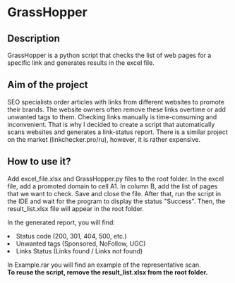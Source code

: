 <h1>GrassHopper</h1>

<h2>Description</h2>
GrassHopper is a python script that checks the list of web pages for a specific link and generates results in the excel file.

<h2>Aim of the project</h2>
SEO specialists order articles with links from different websites to promote their brands. The website owners often remove these links overtime or add unwanted tags to them. Checking links manually is time-consuming and inconvenient. That is why I decided to create a script that automatically scans websites and generates a link-status report.
There is a similar project on the market (linkchecker.pro/ru), however, it is rather expensive.

<h2>How to use it?</h2>
Add excel_file.xlsx and GrassHopper.py files to the root folder. In the excel file, add a promoted domain to cell A1. In column B, add the list of pages that we want to check. Save and close the file. After that, run the script in the IDE and wait for the program to display the status "Success". Then, the result_list.xlsx file will appear in the root folder.

In the generated report, you will find:
<li>Status code (200, 301, 404, 500, etc.)
<li>Unwanted tags (Sponsored, NoFollow, UGC)
<li>Links Status (Links found / Links not found)

In Example.rar you will find an example of the representative scan.<br>
<b>To reuse the script, remove the result_list.xlsx from the root folder.</b>
